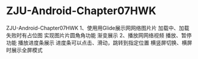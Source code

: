 # ZJU-Android-Chapter07HWK
ZJU-Android-Chapter07HWK
1、使⽤用Glide展示⽹网络图⽚片
加载中、加载失败时有占位图
实现图⽚片圆⻆角功能
渐变展示
2、播放⽹网络视频
播放、暂停功能
播放进度条展示
进度条可以点击、滑动，跳转到指定位置
横竖屏切换、横屏时展示全屏模式
